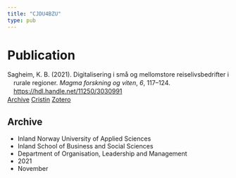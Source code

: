 ```yaml
---
title: "CJDU4BZU"
type: pub
---
```

<h1>Publication</h1>
<article id="csl-bib-container-CJDU4BZU" class="csl-bib-container">
  <div class="csl-bib-body" style="line-height: 1.35; padding-left: 1em; text-indent:-1em;">
  <div class="csl-entry">Sagheim, K. B. (2021). Digitalisering i sm&#xE5; og mellomstore reiselivsbedrifter i rurale regioner. <i>Magma forskning og viten</i>, <i>6</i>, 117&#x2013;124. <a href="https://hdl.handle.net/11250/3030991">https://hdl.handle.net/11250/3030991</a></div>
</div>
  <div class="csl-bib-buttons">
    <a href="#taxonomy-article-CJDU4BZU" class="csl-bib-button">Archive</a>
    <a href="https://app.cristin.no/results/show.jsf?id=1955501" alt="Cristin URL" class="csl-bib-button">Cristin</a>
    <a href="http://zotero.org/groups/5402882/items/CJDU4BZU" alt="Zotero URL" class="csl-bib-button">Zotero</a>
  </div>
  <div id="csl-bib-meta-container-CJDU4BZU"></div>
</article>
<div id="csl-bib-meta-CJDU4BZU" class="csl-bib-meta">
  <article id="taxonomy-article-CJDU4BZU" class="taxonomy-article">
    <h1>Archive</h1>
    <ul>
      <li>Inland Norway University of Applied Sciences</li>
      <li>Inland School of Business and Social Sciences</li>
      <li>Department of Organisation, Leadership and Management</li>
      <li>2021</li>
      <li>November</li>
    </ul>
  </article>
</div>
